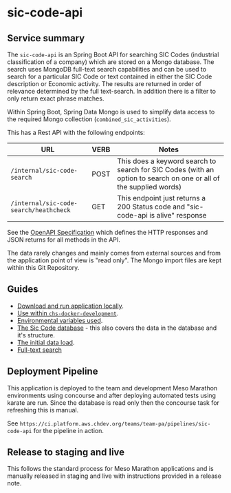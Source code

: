 # sic-code-api

## Service summary

The `sic-code-api` is an Spring Boot API for searching SIC Codes (industrial classification of a company) which are stored on a Mongo database. The search uses MongoDB full-text search capabilities and can be used to search for a particular SIC Code or text contained in either the SIC Code description or Economic activity. The results are returned in order of relevance determined by the full text-search. In addition there is a filter to only return exact phrase matches.

Within Spring Boot, Spring Data Mongo is used to simplify data access to the required Mongo collection (`combined_sic_activities`).

This has a  Rest API with the following endpoints:

URL                                    | VERB | Notes
-------------------------------------- | ---- | --------------------------------------------------------------------------
`/internal/sic-code-search`            | POST | This does a keyword search to search for SIC Codes (with an option to search on one or all of the supplied words)
`/internal/sic-code-search/heathcheck` | GET  | This endpoint just returns a 200 Status code and "sic-code-api is alive" response

See the [OpenAPI Specification](spec/api-spec.json) which defines the HTTP responses and JSON returns for all methods in the API.

The data rarely changes and mainly comes from external sources and from the application point of view is "read only". The Mongo import files are kept within this Git Repository.

## Guides

- [Download and run application locally](docs/download-and-run-locally.md).
- [Use within `chs-docker-development`](docs/use-with-chs-docker-development.md).
- [Environmental variables used](docs/environmental-variables.md).
- [The Sic Code database](docs/sic-code-database.md) - this also covers the data in the database and it's structure.
- [The initial data load](docs/initial-dataload.md).
- [Full-text search](docs/full-text-search.md)

## Deployment Pipeline

This application is deployed to the team and development Meso Marathon environments using concourse and after deploying automated tests using karate are run. Since the database is read only then the concourse task for refreshing this is manual.

See `https://ci.platform.aws.chdev.org/teams/team-pa/pipelines/sic-code-api` for the pipeline in action.

## Release to staging and live

This follows the standard process for Meso Marathon applications and is manually released in staging and live with instructions provided in a release note.
